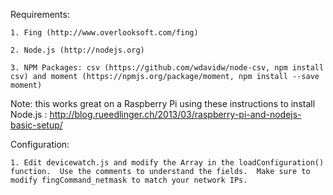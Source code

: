 
Requirements:

	1. Fing (http://www.overlooksoft.com/fing)

	2. Node.js (http://nodejs.org)

	3. NPM Packages: csv (https://github.com/wdavidw/node-csv, npm install csv) and moment (https://npmjs.org/package/moment, npm install --save moment)

Note: this works great on a Raspberry Pi using these instructions to install Node.js : http://blog.rueedlinger.ch/2013/03/raspberry-pi-and-nodejs-basic-setup/

Configuration:

	1. Edit devicewatch.js and modify the Array in the loadConfiguration() function.  Use the comments to understand the fields.  Make sure to modify fingCommand_netmask to match your network IPs.
